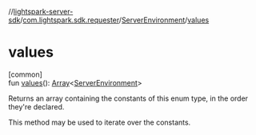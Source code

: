 //[lightspark-server-sdk](../../../index.md)/[com.lightspark.sdk.requester](../index.md)/[ServerEnvironment](index.md)/[values](values.md)

# values

[common]\
fun [values](values.md)(): [Array](https://kotlinlang.org/api/latest/jvm/stdlib/kotlin/-array/index.html)&lt;[ServerEnvironment](index.md)&gt;

Returns an array containing the constants of this enum type, in the order they're declared.

This method may be used to iterate over the constants.
